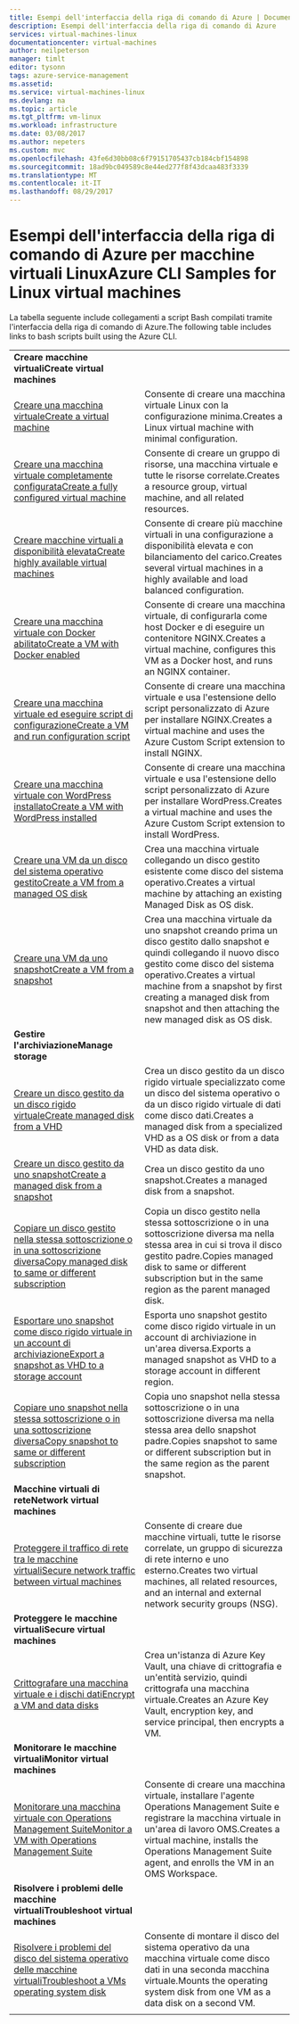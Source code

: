 ```yaml
---
title: Esempi dell'interfaccia della riga di comando di Azure | Documentazione Microsoft
description: Esempi dell'interfaccia della riga di comando di Azure
services: virtual-machines-linux
documentationcenter: virtual-machines
author: neilpeterson
manager: timlt
editor: tysonn
tags: azure-service-management
ms.assetid: 
ms.service: virtual-machines-linux
ms.devlang: na
ms.topic: article
ms.tgt_pltfrm: vm-linux
ms.workload: infrastructure
ms.date: 03/08/2017
ms.author: nepeters
ms.custom: mvc
ms.openlocfilehash: 43fe6d30bb08c6f79151705437cb184cbf154898
ms.sourcegitcommit: 18ad9bc049589c8e44ed277f8f43dcaa483f3339
ms.translationtype: MT
ms.contentlocale: it-IT
ms.lasthandoff: 08/29/2017
---
```

# <a name="azure-cli-samples-for-linux-virtual-machines"></a><span data-ttu-id="3705b-103">Esempi dell'interfaccia della riga di comando di Azure per macchine virtuali Linux</span><span class="sxs-lookup"><span data-stu-id="3705b-103">Azure CLI Samples for Linux virtual machines</span></span>

<span data-ttu-id="3705b-104">La tabella seguente include collegamenti a script Bash compilati tramite l'interfaccia della riga di comando di Azure.</span><span class="sxs-lookup"><span data-stu-id="3705b-104">The following table includes links to bash scripts built using the Azure CLI.</span></span>

| | |
|---|---|
|<span data-ttu-id="3705b-105">**Creare macchine virtuali**</span><span class="sxs-lookup"><span data-stu-id="3705b-105">**Create virtual machines**</span></span>||
| [<span data-ttu-id="3705b-106">Creare una macchina virtuale</span><span class="sxs-lookup"><span data-stu-id="3705b-106">Create a virtual machine</span></span>](./../scripts/virtual-machines-linux-cli-sample-create-vm-quick-create.md?toc=%2fcli%2fazure%2ftoc.json) | <span data-ttu-id="3705b-107">Consente di creare una macchina virtuale Linux con la configurazione minima.</span><span class="sxs-lookup"><span data-stu-id="3705b-107">Creates a Linux virtual machine with minimal configuration.</span></span> |
| [<span data-ttu-id="3705b-108">Creare una macchina virtuale completamente configurata</span><span class="sxs-lookup"><span data-stu-id="3705b-108">Create a fully configured virtual machine</span></span>](./../scripts/virtual-machines-linux-cli-sample-create-vm.md?toc=%2fcli%2fazure%2ftoc.json) | <span data-ttu-id="3705b-109">Consente di creare un gruppo di risorse, una macchina virtuale e tutte le risorse correlate.</span><span class="sxs-lookup"><span data-stu-id="3705b-109">Creates a resource group, virtual machine, and all related resources.</span></span>|
| [<span data-ttu-id="3705b-110">Creare macchine virtuali a disponibilità elevata</span><span class="sxs-lookup"><span data-stu-id="3705b-110">Create highly available virtual machines</span></span>](./../scripts/virtual-machines-linux-cli-sample-nlb.md?toc=%2fcli%2fazure%2ftoc.json) | <span data-ttu-id="3705b-111">Consente di creare più macchine virtuali in una configurazione a disponibilità elevata e con bilanciamento del carico.</span><span class="sxs-lookup"><span data-stu-id="3705b-111">Creates several virtual machines in a highly available and load balanced configuration.</span></span> |
| [<span data-ttu-id="3705b-112">Creare una macchina virtuale con Docker abilitato</span><span class="sxs-lookup"><span data-stu-id="3705b-112">Create a VM with Docker enabled</span></span>](./../scripts/virtual-machines-linux-cli-sample-create-docker-host.md?toc=%2fcli%2fazure%2ftoc.json) | <span data-ttu-id="3705b-113">Consente di creare una macchina virtuale, di configurarla come host Docker e di eseguire un contenitore NGINX.</span><span class="sxs-lookup"><span data-stu-id="3705b-113">Creates a virtual machine, configures this VM as a Docker host, and runs an NGINX container.</span></span> |
| [<span data-ttu-id="3705b-114">Creare una macchina virtuale ed eseguire script di configurazione</span><span class="sxs-lookup"><span data-stu-id="3705b-114">Create a VM and run configuration script</span></span>](./../scripts/virtual-machines-linux-cli-sample-create-vm-nginx.md?toc=%2fcli%2fazure%2ftoc.json) | <span data-ttu-id="3705b-115">Consente di creare una macchina virtuale e usa l'estensione dello script personalizzato di Azure per installare NGINX.</span><span class="sxs-lookup"><span data-stu-id="3705b-115">Creates a virtual machine and uses the Azure Custom Script extension to install NGINX.</span></span> |
| [<span data-ttu-id="3705b-116">Creare una macchina virtuale con WordPress installato</span><span class="sxs-lookup"><span data-stu-id="3705b-116">Create a VM with WordPress installed</span></span>](./../scripts/virtual-machines-linux-cli-sample-create-vm-wordpress.md?toc=%2fcli%2fazure%2ftoc.json) | <span data-ttu-id="3705b-117">Consente di creare una macchina virtuale e usa l'estensione dello script personalizzato di Azure per installare WordPress.</span><span class="sxs-lookup"><span data-stu-id="3705b-117">Creates a virtual machine and uses the Azure Custom Script extension to install WordPress.</span></span> |
| [<span data-ttu-id="3705b-118">Creare una VM da un disco del sistema operativo gestito</span><span class="sxs-lookup"><span data-stu-id="3705b-118">Create a VM from a managed OS disk</span></span>](./../scripts/virtual-machines-linux-cli-sample-create-vm-from-managed-os-disks.md?toc=%2fcli%2fmodule%2ftoc.json) | <span data-ttu-id="3705b-119">Crea una macchina virtuale collegando un disco gestito esistente come disco del sistema operativo.</span><span class="sxs-lookup"><span data-stu-id="3705b-119">Creates a virtual machine by attaching an existing Managed Disk as OS disk.</span></span> |
| [<span data-ttu-id="3705b-120">Creare una VM da uno snapshot</span><span class="sxs-lookup"><span data-stu-id="3705b-120">Create a VM from a snapshot</span></span>](./../scripts/virtual-machines-linux-cli-sample-create-vm-from-snapshot.md?toc=%2fcli%2fmodule%2ftoc.json) | <span data-ttu-id="3705b-121">Crea una macchina virtuale da uno snapshot creando prima un disco gestito dallo snapshot e quindi collegando il nuovo disco gestito come disco del sistema operativo.</span><span class="sxs-lookup"><span data-stu-id="3705b-121">Creates a virtual machine from a snapshot by first creating a managed disk from snapshot and then attaching the new managed disk as OS disk.</span></span> |
|<span data-ttu-id="3705b-122">**Gestire l'archiviazione**</span><span class="sxs-lookup"><span data-stu-id="3705b-122">**Manage storage**</span></span>||
| [<span data-ttu-id="3705b-123">Creare un disco gestito da un disco rigido virtuale</span><span class="sxs-lookup"><span data-stu-id="3705b-123">Create managed disk from a VHD</span></span>](../scripts/virtual-machines-linux-cli-sample-create-managed-disk-from-vhd.md?toc=%2fcli%2fmodule%2ftoc.json) | <span data-ttu-id="3705b-124">Crea un disco gestito da un disco rigido virtuale specializzato come un disco del sistema operativo o da un disco rigido virtuale di dati come disco dati.</span><span class="sxs-lookup"><span data-stu-id="3705b-124">Creates a managed disk from a specialized VHD as a OS disk or from a data VHD as data disk.</span></span>  |
| [<span data-ttu-id="3705b-125">Creare un disco gestito da uno snapshot</span><span class="sxs-lookup"><span data-stu-id="3705b-125">Create a managed disk from a snapshot</span></span>](../scripts/virtual-machines-linux-cli-sample-create-managed-disk-from-snapshot.md?toc=%2fcli%2fmodule%2ftoc.json) | <span data-ttu-id="3705b-126">Crea un disco gestito da uno snapshot.</span><span class="sxs-lookup"><span data-stu-id="3705b-126">Creates a managed disk from a snapshot.</span></span> |
| [<span data-ttu-id="3705b-127">Copiare un disco gestito nella stessa sottoscrizione o in una sottoscrizione diversa</span><span class="sxs-lookup"><span data-stu-id="3705b-127">Copy managed disk to same or different subscription</span></span>](../scripts/virtual-machines-linux-cli-sample-copy-managed-disks-to-same-or-different-subscription.md?toc=%2fcli%2fmodule%2ftoc.json) | <span data-ttu-id="3705b-128">Copia un disco gestito nella stessa sottoscrizione o in una sottoscrizione diversa ma nella stessa area in cui si trova il disco gestito padre.</span><span class="sxs-lookup"><span data-stu-id="3705b-128">Copies managed disk to same or different subscription but in the same region as the parent managed disk.</span></span> 
| [<span data-ttu-id="3705b-129">Esportare uno snapshot come disco rigido virtuale in un account di archiviazione</span><span class="sxs-lookup"><span data-stu-id="3705b-129">Export a snapshot as VHD to a storage account</span></span>](../scripts/virtual-machines-linux-cli-sample-copy-snapshot-to-storage-account.md?toc=%2fcli%2fmodule%2ftoc.json) | <span data-ttu-id="3705b-130">Esporta uno snapshot gestito come disco rigido virtuale in un account di archiviazione in un'area diversa.</span><span class="sxs-lookup"><span data-stu-id="3705b-130">Exports a managed snapshot as VHD to a storage account in different region.</span></span> |
| [<span data-ttu-id="3705b-131">Copiare uno snapshot nella stessa sottoscrizione o in una sottoscrizione diversa</span><span class="sxs-lookup"><span data-stu-id="3705b-131">Copy snapshot to same or different subscription</span></span>](../scripts/virtual-machines-linux-cli-sample-copy-snapshot-to-same-or-different-subscription.md?toc=%2fcli%2fmodule%2ftoc.json) | <span data-ttu-id="3705b-132">Copia uno snapshot nella stessa sottoscrizione o in una sottoscrizione diversa ma nella stessa area dello snapshot padre.</span><span class="sxs-lookup"><span data-stu-id="3705b-132">Copies snapshot to same or different subscription but in the same region as the parent snapshot.</span></span> |
|<span data-ttu-id="3705b-133">**Macchine virtuali di rete**</span><span class="sxs-lookup"><span data-stu-id="3705b-133">**Network virtual machines**</span></span>||
| [<span data-ttu-id="3705b-134">Proteggere il traffico di rete tra le macchine virtuali</span><span class="sxs-lookup"><span data-stu-id="3705b-134">Secure network traffic between virtual machines</span></span>](./../scripts/virtual-machines-linux-cli-sample-create-vm-nsg.md?toc=%2fcli%2fazure%2ftoc.json) | <span data-ttu-id="3705b-135">Consente di creare due macchine virtuali, tutte le risorse correlate, un gruppo di sicurezza di rete interno e uno esterno.</span><span class="sxs-lookup"><span data-stu-id="3705b-135">Creates two virtual machines, all related resources, and an internal and external network security groups (NSG).</span></span> |
|<span data-ttu-id="3705b-136">**Proteggere le macchine virtuali**</span><span class="sxs-lookup"><span data-stu-id="3705b-136">**Secure virtual machines**</span></span>||
| [<span data-ttu-id="3705b-137">Crittografare una macchina virtuale e i dischi dati</span><span class="sxs-lookup"><span data-stu-id="3705b-137">Encrypt a VM and data disks</span></span>](./../scripts/virtual-machines-linux-cli-sample-encrypt-vm.md?toc=%2fcli%2fazure%2ftoc.json) | <span data-ttu-id="3705b-138">Crea un'istanza di Azure Key Vault, una chiave di crittografia e un'entità servizio, quindi crittografa una macchina virtuale.</span><span class="sxs-lookup"><span data-stu-id="3705b-138">Creates an Azure Key Vault, encryption key, and service principal, then encrypts a VM.</span></span> |
|<span data-ttu-id="3705b-139">**Monitorare le macchine virtuali**</span><span class="sxs-lookup"><span data-stu-id="3705b-139">**Monitor virtual machines**</span></span>||
| [<span data-ttu-id="3705b-140">Monitorare una macchina virtuale con Operations Management Suite</span><span class="sxs-lookup"><span data-stu-id="3705b-140">Monitor a VM with Operations Management Suite</span></span>](./../scripts/virtual-machines-linux-cli-sample-create-vm-oms.md?toc=%2fcli%2fazure%2ftoc.json) | <span data-ttu-id="3705b-141">Consente di creare una macchina virtuale, installare l'agente Operations Management Suite e registrare la macchina virtuale in un'area di lavoro OMS.</span><span class="sxs-lookup"><span data-stu-id="3705b-141">Creates a virtual machine, installs the Operations Management Suite agent, and enrolls the VM in an OMS Workspace.</span></span>  |
|<span data-ttu-id="3705b-142">**Risolvere i problemi delle macchine virtuali**</span><span class="sxs-lookup"><span data-stu-id="3705b-142">**Troubleshoot virtual machines**</span></span>||
| [<span data-ttu-id="3705b-143">Risolvere i problemi del disco del sistema operativo delle macchine virtuali</span><span class="sxs-lookup"><span data-stu-id="3705b-143">Troubleshoot a VMs operating system disk</span></span>](./../scripts/virtual-machines-linux-cli-sample-mount-os-disk.md?toc=%2fcli%2fazure%2ftoc.json) | <span data-ttu-id="3705b-144">Consente di montare il disco del sistema operativo da una macchina virtuale come disco dati in una seconda macchina virtuale.</span><span class="sxs-lookup"><span data-stu-id="3705b-144">Mounts the operating system disk from one VM as a data disk on a second VM.</span></span> |
| | |
